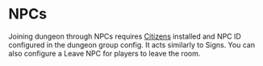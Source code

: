 # NPCs

Joining dungeon through NPCs requires [Citizens](https://www.spigotmc.org/resources/citizens.13811/) installed and NPC ID configured in the dungeon group config. It acts similarly to Signs. You can also configure a Leave NPC for players to leave the room.
